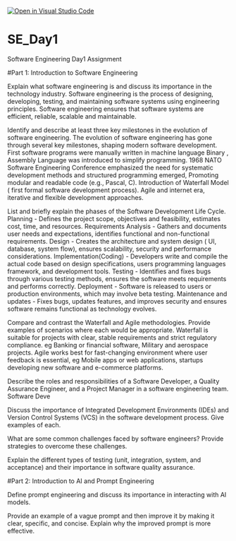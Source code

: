 [![Open in Visual Studio Code](https://classroom.github.com/assets/open-in-vscode-2e0aaae1b6195c2367325f4f02e2d04e9abb55f0b24a779b69b11b9e10269abc.svg)](https://classroom.github.com/online_ide?assignment_repo_id=18539494&assignment_repo_type=AssignmentRepo)
# SE_Day1
Software Engineering Day1 Assignment

#Part 1: Introduction to Software Engineering

Explain what software engineering is and discuss its importance in the technology industry.
Software engineering is the process of designing, developing, testing, and maintaining software systems using
engineering principles. Software engineering ensures that software systems are efficient, reliable, scalable
and maintainable.

Identify and describe at least three key milestones in the evolution of software engineering.
The evolution of software engineering has gone through several key milestones, shaping modern software development.
First software programs were manually written in machine language Binary , Assembly Language was introduced to simplify programming.
1968 NATO Software Engineering Conference emphasized the need for systematic development methods and structured programming emerged,
Promoting modular and readable code (e.g., Pascal, C).
Introduction of Waterfall Model ( first formal software development process).
Agile and internet era, iterative and flexible development approaches.

List and briefly explain the phases of the Software Development Life Cycle.
Planning - Defines the project scope, objectives and feasibility, estimates cost, time, and resources.
Requirements Analysis - Gathers and documents user needs and expectations, identifies functional and non-functional requirements.
Design - Creates the architecture and system design ( UI, database, system flow), ensures scalability, security and performance considerations.
Implementation(Coding) - Developers write and compile the actual code based on design specifications, users programming languages framework, and development tools.
Testing - Identifies and fixes bugs through various testing methods, ensures the software meets requirements and performs correctly.
Deployment - Software is released to users or production environments, which may involve beta testing.
Maintenance and updates - Fixes bugs, updates features, and improves security and ensures software remains functional as technology evolves.


Compare and contrast the Waterfall and Agile methodologies. Provide examples of scenarios where each would be appropriate.
Waterfall is suitable for projects with clear, stable requirements and strict regulatory compliance. eg Banking or financial software, Military and aerospace projects.
Agile works best for fast-changing environment where user feedback is essential, eg Mobile apps or web applications, startups developing new software and e-commerce platforms.

Describe the roles and responsibilities of a Software Developer, a Quality Assurance Engineer, and a Project Manager in a software engineering team.
Software Deve


Discuss the importance of Integrated Development Environments (IDEs) and Version Control Systems (VCS) in the software development process. Give examples of each.


What are some common challenges faced by software engineers? Provide strategies to overcome these challenges.


Explain the different types of testing (unit, integration, system, and acceptance) and their importance in software quality assurance.


#Part 2: Introduction to AI and Prompt Engineering


Define prompt engineering and discuss its importance in interacting with AI models.


Provide an example of a vague prompt and then improve it by making it clear, specific, and concise. Explain why the improved prompt is more effective.
